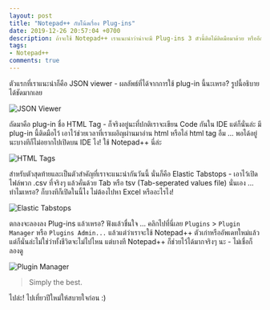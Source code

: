 ```yaml
---
layout: post
title: "Notepad++ กับโน้ตเรื่อง Plug-ins"
date: 2019-12-26 20:57:04 +0700
description: ถ้าจะใช้ Notepad++ เราแนะนำว่าน่าจะมี Plug-ins 3 ตัวนี้ติดไม้ติดมือมาด้วย หรืออีกความหมายหนึ่งก็คือลงเถอะ เพราะหลายๆ ครั้งที่พวกเค้าจะช่วยให้ชีวิตเราง่ายขึ้นจริงๆ
tags:
- Notepad++
comments: true
---
```

ตัวแรกที่เราแนะนำก็คือ JSON viewer - ผลลัพธ์ที่ได้จากการใช้ plug-in นี้นะเหรอ? รูปนี้อธิบายได้ชัดมากเลย

![JSON Viewer](https://res.cloudinary.com/sdees-reallife/image/upload/v1577351434/Notepad-JSON_Viewer.png)

ถัดมาคือ plug-in ชื่อ HTML Tag - ก็จริงอยู่นะที่ปกติเราจะเขียน Code กันใน IDE แต่ก็นั่นล่ะ มี plug-in นี้ติดมือไว้ เอาไว้ช่วยเวลาที่เราเผอิญผ่านมาอ่าน html หรือไล่ html tag อืม ... พอได้อยู่นะบางทีก็ไม่อยากไปเปิดบน IDE ไง! ใช้ Notepad++ นี่ล่ะ

![HTML Tags](https://res.cloudinary.com/sdees-reallife/image/upload/v1577351434/Notepad-JSON_Viewer.png)

สำหรับตัวสุดท้ายและเป็นตัวสำคัญที่เราจะแนะนำกันวันนี้ นั่นก็คือ Elastic Tabstops - เอาไว้เปิดไฟล์พวก .csv ที่จริงๆ แล้วคั่นด้วย Tab หรือ tsv (Tab-seperated values file) นั่นเอง ... ทำไมเหรอ? ก็บางทีก็เปิดในนี้ไง ไม่ต้องไปหา Excel หรืออะไรไง!

![Elastic Tabstops](https://res.cloudinary.com/sdees-reallife/image/upload/v1577351433/Notepad-Elastic-Tabstops.png)

ตกลงจะลองลง Plug-ins แล้วเหรอ? ฟังแล้วชื่นใจ ... คลิกไปที่นี่เลย `Plugins` > `Plugin Manager` หรือ `Plugins Admin...` แล้วแต่ว่าเราจะใช้ Notepad++ ตัวเก่าหรืออัพเดทใหม่แล้ว แต่ก็นั่นล่ะไม่ใช่ว่าทั้งชีวิตจะไม่ไปไหน แต่บางที Notepad++ ก็ช่วยไว้ได้มากจริงๆ นะ - ไม่เชื่อก็ลองดู

![Plugin Manager](https://res.cloudinary.com/sdees-reallife/image/upload/v1577371894/plugin-manager.webp)

> Simply the best.

ไปล่ะ! ไปเที่ยวปีใหม่ให้สบายใจก่อน :)
